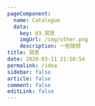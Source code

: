 ```yaml
---
pageComponent: 
  name: Catalogue
  data: 
    key: 03.冥思
    imgUrl: /img/other.png
    description: 一些随想
title: 冥思
date: 2020-03-11 21:50:54
permalink: /idea
sidebar: false
article: false
comment: false
editLink: false
---
```

